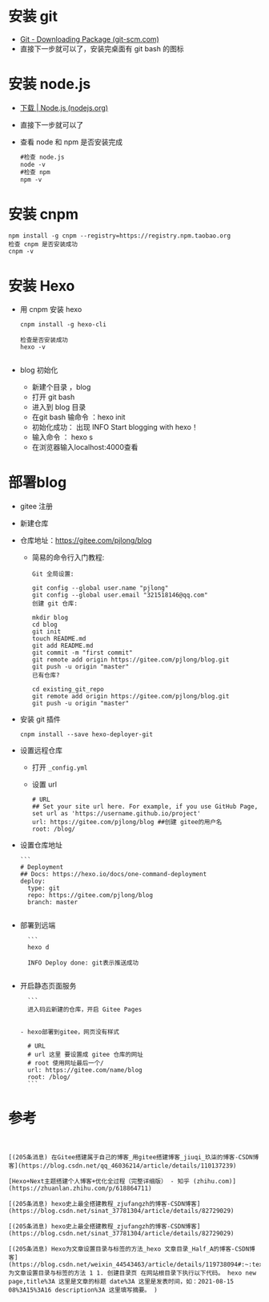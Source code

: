 

# 安装 git

- [Git - Downloading Package (git-scm.com)](https://git-scm.com/download/win)
- 直接下一步就可以了，安装完桌面有 git bash 的图标

# 安装 node.js

- [下载 | Node.js (nodejs.org)](https://nodejs.org/zh-cn/download)

- 直接下一步就可以了

- 查看 node 和 npm 是否安装完成

    ```markdown
    #检查 node.js
    node -v
    #检查 npm
    npm -v
    ```

# 安装 cnpm

```
npm install -g cnpm --registry=https://registry.npm.taobao.org
检查 cnpm 是否安装成功
cnpm -v
```

# 安装 Hexo

- 用 cnpm 安装 hexo

    ```
    cnpm install -g hexo-cli
    
    检查是否安装成功
    hexo -v
    
    
    ```

- blog 初始化

    - 新建个目录 ，blog
    - 打开 git bash
    - 进入到 blog 目录
    - 在git bash 输命令 ：hexo init 
    - 初始化成功： 出现 INFO Start blogging with hexo！
    - 输入命令 ：  hexo  s
    - 在浏览器输入localhost:4000查看

# 部署blog

- gitee 注册

- 新建仓库

- 仓库地址：https://gitee.com/pjlong/blog

    - 简易的命令行入门教程:

        ```
        Git 全局设置:
        
        git config --global user.name "pjlong"
        git config --global user.email "321518146@qq.com"
        创建 git 仓库:
        
        mkdir blog
        cd blog
        git init 
        touch README.md
        git add README.md
        git commit -m "first commit"
        git remote add origin https://gitee.com/pjlong/blog.git
        git push -u origin "master"
        已有仓库?
        
        cd existing_git_repo
        git remote add origin https://gitee.com/pjlong/blog.git
        git push -u origin "master"
        ```

- 安装 git 插件

    ```
    cnpm install --save hexo-deployer-git
    ```

- 设置远程仓库

    - 打开 `_config.yml`

    - 设置 url

        ```
        # URL
        ## Set your site url here. For example, if you use GitHub Page, set url as 'https://username.github.io/project'
        url: https://gitee.com/pjlong/blog ##创建 gitee的用户名
        root: /blog/
        ```
    
- 设置仓库地址
  
    ```
    ​```
    # Deployment
    ## Docs: https://hexo.io/docs/one-command-deployment
    deploy:
      type: git
      repo: https://gitee.com/pjlong/blog
      branch: master
    ```
    ```
    
    ```
    
- 部署到远端
  
        ```
        hexo d
        
        INFO Deploy done: git表示推送成功
    ```
    
    ```
    
- 开启静态页面服务
  
        ```
        进入码云新建的仓库，开启 Gitee Pages
    ```
    
    - hexo部署到gitee，网页没有样式
    
    ```
        # URL
        # url 这里 要设置成 gitee 仓库的网址
        # root 使用网址最后一个/
        url: https://gitee.com/name/blog
        root: /blog/
        ```
    
# 参考

​    

    [(205条消息) 在Gitee搭建属于自己的博客_用gitee搭建博客_jiuqi_玖柒的博客-CSDN博客](https://blog.csdn.net/qq_46036214/article/details/110137239)
    
    [Hexo+Next主题搭建个人博客+优化全过程（完整详细版） - 知乎 (zhihu.com)](https://zhuanlan.zhihu.com/p/618864711)
    
    [(205条消息) hexo史上最全搭建教程_zjufangzh的博客-CSDN博客](https://blog.csdn.net/sinat_37781304/article/details/82729029)
    
    [(205条消息) hexo史上最全搭建教程_zjufangzh的博客-CSDN博客](https://blog.csdn.net/sinat_37781304/article/details/82729029)
    
    [(205条消息) Hexo为文章设置目录与标签的方法_hexo 文章目录_Half_A的博客-CSDN博客](https://blog.csdn.net/weixin_44543463/article/details/119738094#:~:text=Hexo为文章设置目录与标签的方法 1 1. 创建目录页 在网站根目录下执行以下代码。 hexo new page,title%3A 这里是文章的标题 date%3A 这里是发表时间，如：2021-08-15 08%3A15%3A16 description%3A 这里填写摘要。 )


​    

